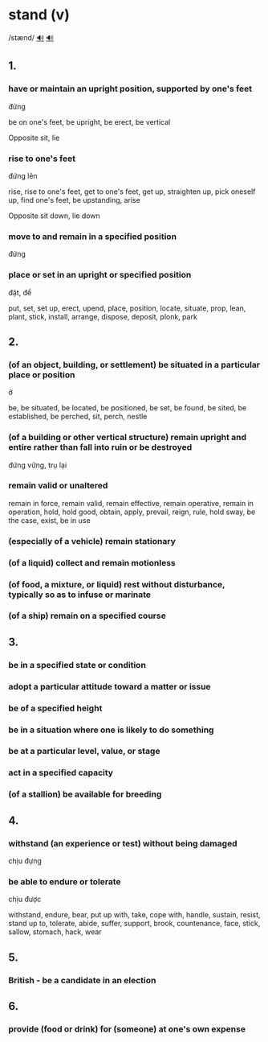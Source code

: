 # stand (v)

/stænd/ [🔊](https://www.oxfordlearnersdictionaries.com/media/english/uk_pron/s/sta/stand/stand__gb_1.mp3) [🔊](https://www.oxfordlearnersdictionaries.com/media/english/us_pron/s/sta/stand/stand__us_1.mp3)

## 1.

### have or maintain an upright position, supported by one's feet

đứng

be on one's feet, be upright, be erect, be vertical

Opposite sit, lie

### rise to one's feet

đứng lên

rise, rise to one's feet, get to one's feet, get up, straighten up, pick oneself up, find one's feet, be upstanding, arise

Opposite sit down, lie down

### move to and remain in a specified position

đứng

### place or set in an upright or specified position

đặt, để

put, set, set up, erect, upend, place, position, locate, situate, prop, lean, plant, stick, install, arrange, dispose, deposit, plonk, park

## 2.

### (of an object, building, or settlement) be situated in a particular place or position

ở

be, be situated, be located, be positioned, be set, be found, be sited, be established, be perched, sit, perch, nestle

### (of a building or other vertical structure) remain upright and entire rather than fall into ruin or be destroyed

đứng vững, trụ lại

### remain valid or unaltered

remain in force, remain valid, remain effective, remain operative, remain in operation, hold, hold good, obtain, apply, prevail, reign, rule, hold sway, be the case, exist, be in use

### (especially of a vehicle) remain stationary

### (of a liquid) collect and remain motionless

### (of food, a mixture, or liquid) rest without disturbance, typically so as to infuse or marinate

### (of a ship) remain on a specified course

## 3.

### be in a specified state or condition

### adopt a particular attitude toward a matter or issue

### be of a specified height

### be in a situation where one is likely to do something

### be at a particular level, value, or stage

### act in a specified capacity

### (of a stallion) be available for breeding

## 4.

### withstand (an experience or test) without being damaged

chịu đựng

### be able to endure or tolerate

chịu được

withstand, endure, bear, put up with, take, cope with, handle, sustain, resist, stand up to, tolerate, abide, suffer, support, brook, countenance, face, stick, sallow, stomach, hack, wear

## 5.

### British - be a candidate in an election

## 6.

### provide (food or drink) for (someone) at one's own expense